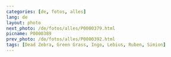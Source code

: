 ```yaml
---
categories: [de, fotos, alles]
lang: de
layout: photo
next_photo: /de/fotos/alles/P0000379.html
picname: P0000389
prev_photo: /de/fotos/alles/P0000392.html
tags: [Dead Zebra, Green Grass, Ingo, Lebius, Ruben, Simion]
---
```

